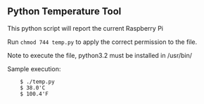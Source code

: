 Python Temperature Tool
-----------------------
This python script will report the current Raspberry Pi

Run `chmod 744 temp.py` to apply the correct permission to the file.

Note to execute the file, python3.2 must be installed in /usr/bin/

Sample execution:  
```text
    $ ./temp.py  
    $ 38.0'C  
    $ 100.4'F
```
